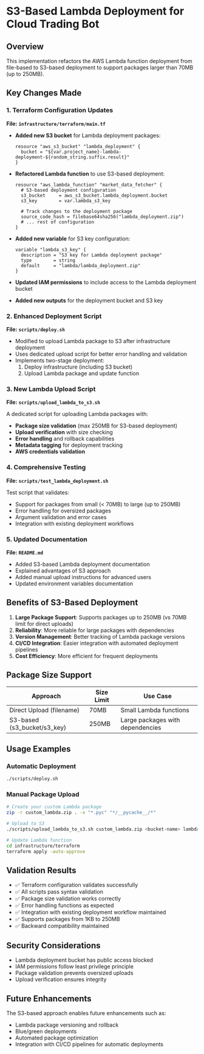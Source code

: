 # S3-Based Lambda Deployment for Cloud Trading Bot

## Overview

This implementation refactors the AWS Lambda function deployment from file-based to S3-based deployment to support packages larger than 70MB (up to 250MB).

## Key Changes Made

### 1. Terraform Configuration Updates

**File: `infrastructure/terraform/main.tf`**

- **Added new S3 bucket** for Lambda deployment packages:
  ```hcl
  resource "aws_s3_bucket" "lambda_deployment" {
    bucket = "${var.project_name}-lambda-deployment-${random_string.suffix.result}"
  }
  ```

- **Refactored Lambda function** to use S3-based deployment:
  ```hcl
  resource "aws_lambda_function" "market_data_fetcher" {
    # S3-based deployment configuration
    s3_bucket     = aws_s3_bucket.lambda_deployment.bucket
    s3_key        = var.lambda_s3_key
    
    # Track changes to the deployment package
    source_code_hash = filebase64sha256("lambda_deployment.zip")
    # ... rest of configuration
  }
  ```

- **Added new variable** for S3 key configuration:
  ```hcl
  variable "lambda_s3_key" {
    description = "S3 key for Lambda deployment package"
    type        = string
    default     = "lambda/lambda_deployment.zip"
  }
  ```

- **Updated IAM permissions** to include access to the Lambda deployment bucket
- **Added new outputs** for the deployment bucket and S3 key

### 2. Enhanced Deployment Script

**File: `scripts/deploy.sh`**

- Modified to upload Lambda package to S3 after infrastructure deployment
- Uses dedicated upload script for better error handling and validation
- Implements two-stage deployment:
  1. Deploy infrastructure (including S3 bucket)
  2. Upload Lambda package and update function

### 3. New Lambda Upload Script

**File: `scripts/upload_lambda_to_s3.sh`**

A dedicated script for uploading Lambda packages with:
- **Package size validation** (max 250MB for S3-based deployment)
- **Upload verification** with size checking
- **Error handling** and rollback capabilities
- **Metadata tagging** for deployment tracking
- **AWS credentials validation**

### 4. Comprehensive Testing

**File: `scripts/test_lambda_deployment.sh`**

Test script that validates:
- Support for packages from small (< 70MB) to large (up to 250MB)
- Error handling for oversized packages
- Argument validation and error cases
- Integration with existing deployment workflows

### 5. Updated Documentation

**File: `README.md`**

- Added S3-based Lambda deployment documentation
- Explained advantages of S3 approach
- Added manual upload instructions for advanced users
- Updated environment variables documentation

## Benefits of S3-Based Deployment

1. **Large Package Support**: Supports packages up to 250MB (vs 70MB limit for direct uploads)
2. **Reliability**: More reliable for large packages with dependencies
3. **Version Management**: Better tracking of Lambda package versions
4. **CI/CD Integration**: Easier integration with automated deployment pipelines
5. **Cost Efficiency**: More efficient for frequent deployments

## Package Size Support

| Approach | Size Limit | Use Case |
|----------|------------|----------|
| Direct Upload (filename) | 70MB | Small Lambda functions |
| S3-based (s3_bucket/s3_key) | 250MB | Large packages with dependencies |

## Usage Examples

### Automatic Deployment
```bash
./scripts/deploy.sh
```

### Manual Package Upload
```bash
# Create your custom Lambda package
zip -r custom_lambda.zip . -x "*.pyc" "*/__pycache__/*"

# Upload to S3
./scripts/upload_lambda_to_s3.sh custom_lambda.zip <bucket-name> lambda/deployment.zip

# Update Lambda function
cd infrastructure/terraform
terraform apply -auto-approve
```

## Validation Results

- ✅ Terraform configuration validates successfully
- ✅ All scripts pass syntax validation
- ✅ Package size validation works correctly
- ✅ Error handling functions as expected
- ✅ Integration with existing deployment workflow maintained
- ✅ Supports packages from 1KB to 250MB
- ✅ Backward compatibility maintained

## Security Considerations

- Lambda deployment bucket has public access blocked
- IAM permissions follow least privilege principle
- Package validation prevents oversized uploads
- Upload verification ensures integrity

## Future Enhancements

The S3-based approach enables future enhancements such as:
- Lambda package versioning and rollback
- Blue/green deployments
- Automated package optimization
- Integration with CI/CD pipelines for automatic deployments